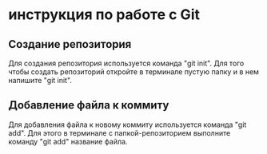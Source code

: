 # инструкция по работе с Git

## Создание репозитория
Для создания репозитория используется команда "git init". Для того чтобы создать репозиторий откройте в терминале пустую папку и в нем напишите "git init".

## Добавление файла к коммиту
Для добавления файла к новому коммиту используется команда "git add". Для этого в терминале с папкой-репозиторием выполните команду "git add" название файла.